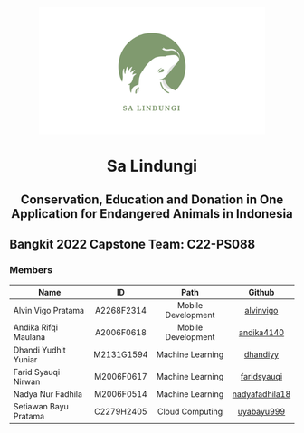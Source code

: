 <p align="center">
  <img align="center" width="400" src="/profile/img/landscape-01-01_small.png" />
</p>
<h1 align="center">Sa Lindungi</h1>
<h2 align="center">Conservation, Education and Donation in One Application for Endangered Animals in Indonesia</h2>

## Bangkit 2022 Capstone Team: C22-PS088

### Members

| Name                  | ID            | Path               | Github                                              |
| --------------------- |:-------------:|:------------------:|:---------------------------------------------------:|
| Alvin Vigo Pratama    | A2268F2314    | Mobile Development | [alvinvigo](https://github.com/alvinvigo)           |
| Andika Rifqi Maulana  | A2006F0618    | Mobile Development | [andika4140](https://github.com/andika4140)         |
| Dhandi Yudhit Yuniar  | M2131G1594    | Machine Learning   | [dhandiyy](https://github.com/dhandiyy)             |
| Farid Syauqi Nirwan   | M2006F0617    | Machine Learning   | [faridsyauqi](https://github.com/faridsyauqi)       |
| Nadya Nur Fadhila     | M2006F0514    | Machine Learning   | [nadyafadhila18](https://github.com/nadyafadhila18) |
| Setiawan Bayu Pratama | C2279H2405    | Cloud Computing    | [uyabayu999](https://github.com/uyabayu999)         |   
